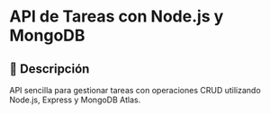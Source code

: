 # API de Tareas con Node.js y MongoDB

## 📌 Descripción
API sencilla para gestionar tareas con operaciones CRUD utilizando Node.js, Express y MongoDB Atlas.



